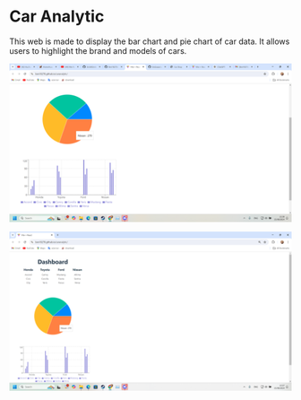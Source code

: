 # Car Analytic

This web is made to display the bar chart and pie chart of car data. It allows users to highlight the brand and models of cars.

![Screenshot of Car Analytic Web](https://github.com/Ben18278/caranalytic/blob/main/img/Screenshot%20(910).png?raw=true)

![Another Screenshot of Car Analytic Web](https://github.com/Ben18278/caranalytic/blob/main/img/Screenshot%20(915).png?raw=true)
